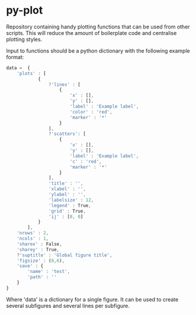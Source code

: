 # py-plot

Repository containing handy plotting functions that can be used from other scripts. This will reduce the amount of boilerplate code and centralise plotting styles.

Input to functions should be a python dictionary with the following example format:


```javascript
data =  {
    'plots' : [   
            {
                ?'lines' : [
                    {
                        'x' : [],
                        'y' : [],
                        'label' : 'Example label',
                        'color' : 'red',
                        'marker' : '*'
                    }
                ],
                ?'scatters': [
                    {
                        'x' : [],
                        'y' : [],
                        'label' : 'Example label',
                        'c' : 'red',
                        'marker' : '*'
                    }
                ],
                'title' : '',
                'xlabel' : '',
                'ylabel' : '',
                'labelsize' : 12,
                'legend' : True,
                'grid' : True,
                'ij' : [0, 0]
            }
        ],
    'nrows' : 2,
    'ncols' : 1,
    'sharex' : False,
    'sharey' : True,
    ?'suptitle' : 'Global figure title',
    'figsize' : (8,6),
    'save' : {
        'name' : 'test',
        'path' : ''
    }
}
```

Where 'data' is a dictionary for a single figure. It can be used to create several subfigures and several lines per subfigure.